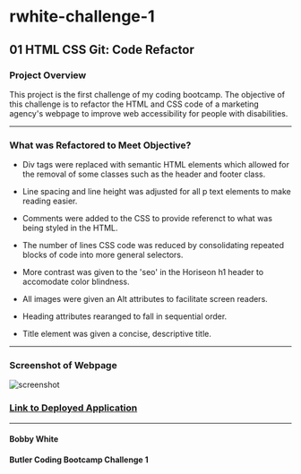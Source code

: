 # rwhite-challenge-1
## 01 HTML CSS Git: Code Refactor


### Project Overview

This project is the first challenge of my coding bootcamp. The objective of this challenge is to refactor the HTML and CSS code of a marketing agency's webpage to improve web accessibility for people with disabilities.

---

### What was Refactored to Meet Objective?


* Div tags were replaced with semantic HTML elements which allowed for the removal of some classes such as the header and footer class.

* Line spacing and line height was adjusted for all p text elements to make reading easier.

* Comments were added to the CSS to provide referenct to what was being styled in the HTML.

* The number of lines CSS code was reduced by consolidating repeated blocks of code into more general selectors.

* More contrast was given to the 'seo' in the Horiseon h1 header to accomodate color blindness. 

* All images were given an Alt attributes to facilitate screen readers.

* Heading attributes rearanged to fall in sequential order.

* Title element was given a concise, descriptive title.

---


### Screenshot of Webpage

![screenshot](/assets/images/horiseon-webpage-screenshot.png)





### [Link to Deployed Application](https://rwaynewhite15.github.io/rwhite-challenge-1/)



---
#### Bobby White
#### Butler Coding Bootcamp Challenge 1
